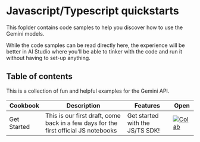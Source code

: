 # Javascript/Typescript quickstarts

This foplder contains code samples to help you discover how to use the Gemini models.

While the code samples can be read directly here, the experience will be better in AI Studio where you'll be able to tinker with the code and run it without having to set-up anything.

## Table of contents

This is a collection of fun and helpful examples for the Gemini API.

| Cookbook | Description | Features | Open |
| -------- | ----------- | -------- | ---- |
| Get Started | This is our first draft, come back in a few days for the first official JS notebooks | Get started with the JS/TS SDK! | [![Colab](https://storage.googleapis.com/generativeai-downloads/images/Open_in_AIStudio.svg)](https://aistudio.google.com/app/apps/drive/1RPwJa-TqASplcgvGTTSIckQ6MWM_IYhg?showPreview=true) |

